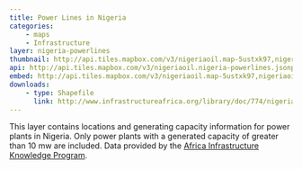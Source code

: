 ```yaml
---
title: Power Lines in Nigeria
categories: 
    - maps
    - Infrastructure
layer: nigeria-powerlines
thumbnail: http://api.tiles.mapbox.com/v3/nigeriaoil.map-5ustxk97,nigeriaoil.nigeria-powerlines/6/33/30.png128
api: http://api.tiles.mapbox.com/v3/nigeriaoil.nigeria-powerlines.jsonp
embed: http://api.tiles.mapbox.com/v3/nigeriaoil.map-5ustxk97,nigeriaoil.nigeria-powerlines.html
downloads:
    - type: Shapefile
      link: http://www.infrastructureafrica.org/library/doc/774/nigeria-power-plants-data
---
```

<p>This layer contains locations and generating capacity information for power plants in Nigeria. Only power plants with a generated capacity of greater than 10 mw are included. Data provided by the <a href="http://infrastructureafrica.org">Africa Infrastructure Knowledge Program</a>.<p>